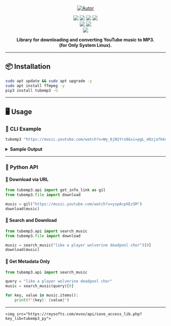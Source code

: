 <br/>
<p align="center">
  <a href="https://github.com/perseu912">
    <img title="Autor" src="https://img.shields.io/badge/Autor-reinan_br-blue.svg?style=for-the-badge&logo=github">
  </a>
</p>

<p align="center">
  <!-- PyPI -->
  <a href="https://pypi.org/project/tubemp3/"><img src="https://img.shields.io/pypi/v/tubemp3?style=flat-square"></a>
  <a href="#"><img src="https://img.shields.io/pypi/wheel/tubemp3?style=flat-square"></a>
  <a href="#"><img src="https://img.shields.io/pypi/dm/tubemp3?style=flat-square"></a>
  <img src="https://img.shields.io/pypi/l/tubemp3?style=flat-square&color=orange">

<!-- Sistema -->

<br/>
  <img src="https://img.shields.io/badge/system-linux%20%7C%20deb-brightgreen?style=flat-square">
  <img src="https://img.shields.io/github/pipenv/locked/python-version/perseu912/tubemp3?style=flat-square">

<!-- Social -->

<br/>
  <a href="https://instagram.com/reysofts/"><img src="https://img.shields.io/badge/insta-reysofts-darkviolet?logo=instagram&style=flat-square"></a>
</p>

<p align="center"><b>Library for downloading and converting YouTube music to MP3.<br>(for Only System Linux).</b></p>

<hr/>

## 📦 Installation

```bash
sudo apt update && sudo apt upgrade -y
sudo apt install ffmpeg -y
pip3 install tubemp3 -U
```

---

## 🖥️ Usage

### 🔹 CLI Example

```bash
tubemp3 "https://music.youtube.com/watch?v=Wy_6jN1Yrx8&si=pgL_4Ozjafkkms8X" "/sdcard/Alarms/root_kali.mp3"
```

<details>
  <summary><b>Sample Output</b></summary>

```txt
tube search info:
file: /sdcard/Alarms/root_kali.mp3
link: https://music.youtube.com/watch?v=Wy_6jN1Yrx8&si=pgL_4Ozjafkkms8X
search: False
info music link:
'title': '3.1_4-root@kali.0cc'
'artist': 'Mac Quayle'
'album': 'Mr. Robot, Vol. 5'
'duration': '152'
'format': 'webm'
'filesize': '3091263'
...
converting to MP3...
saving metadata...
```

</details>

---

### 🔹 Python API

#### 🔸 Download via URL

```python
from tubemp3.api import get_info_link as gil
from tubemp3.file import download

music = gil("https://music.youtube.com/watch?v=yspAcpXEzSM")
download(music)
```

#### 🔸 Search and Download

```python
from tubemp3.api import search_music
from tubemp3.file import download

music = search_music("like a player wolverine deadpool chor")[0]
download(music)
```

#### 🔸 Get Metadata Only

```python
from tubemp3.api import search_music

query = "like a player wolverine deadpool chor"
music = search_music(query)[0]

for key, value in music.items():
    print(f"{key}: {value}")
```

---


`<img src="https://reysofts.com/evox/api/save_access_lib.php?key_lib=tubemp3_py">`

<p align='center'></p>
